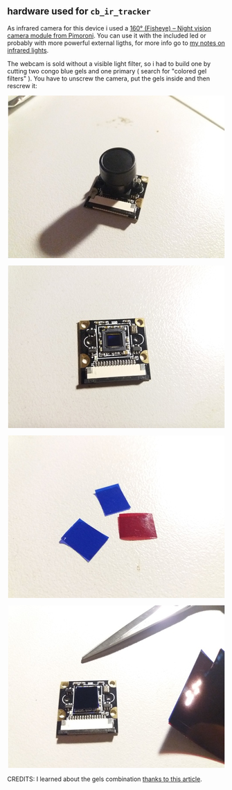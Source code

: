 
## hardware used for `cb_ir_tracker`

As infrared camera for this device i used a [160° (Fisheye) – Night vision camera module from Pimoroni](https://shop.pimoroni.com/products/night-vision-camera-module-for-raspberry-pi?variant=12516582817875). You can use it with the included led or probably with more powerful external ligths, for more info go to [my notes on infrared lights](https://github.com/npisanti/ofxClayblocks/tree/master/cb_ir_tracker/infrared).

The webcam is sold without a visible light filter, so i had to build one by cutting two congo blue gels and one primary ( search for "colored gel filters" ). You have to unscrew the camera, put the gels inside and then rescrew it:

<p align="center">
  <img src="https://raw.githubusercontent.com/npisanti/ofxClayblocks/master/cb_ir_tracker/hardware/cam01.jpg" width="500">
</p>
<p align="center">
  <img src="https://raw.githubusercontent.com/npisanti/ofxClayblocks/master/cb_ir_tracker/hardware/cam02.jpg" width="500">
</p>
<p align="center">
  <img src="https://raw.githubusercontent.com/npisanti/ofxClayblocks/master/cb_ir_tracker/hardware/cam03.jpg" width="500">
</p>
<p align="center">
  <img src="https://raw.githubusercontent.com/npisanti/ofxClayblocks/master/cb_ir_tracker/hardware/cam04.jpg" width="500">
</p>

CREDITS:
I learned about the gels combination [thanks to this article](https://softsolder.com/2009/03/27/quick-and-easy-ir-passing-visible-blocking-optical-filter/).
